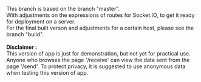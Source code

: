 This branch is based on the branch "master".\
With adjustments on the expressions of routes for Socket.IO, to get it ready for deployment on a server.\
For the final built verson and adjustments for a certain host, please see the branch "build".\
\
**Disclaimer :**\
This version of app is just for demonstration, but not yet for practical use. Anyone who browses the page '/receive' can view the data sent from the page '/send'. To protect privacy, it is suggested to use anonymous data when testing this version of app.